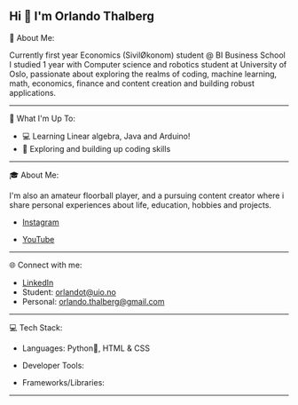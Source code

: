 Hi 👋 I'm Orlando Thalberg
---------------------------------------------------------------------------------------------------------------------------------------------------------------------------------------------------------
💫 About Me:

Currently first year Economics (SivilØkonom) student @ BI Business School
I studied 1 year with Computer science and robotics student at University of Oslo, passionate about exploring the realms of coding, machine learning, math, economics, finance and  content creation and building robust applications.

---------------------------------------------------------------------------------------------------------------------------------------------------------------------------------------------------------
🚀 What I'm Up To:

* 💻 Learning Linear algebra, Java and Arduino!
* 🤖 Exploring and building up coding skills
---------------------------------------------------------------------------------------------------------------------------------------------------------------------------------------------------------
🎓 About Me:

I'm also an amateur floorball player, and a pursuing content creator where i share personal experiences about life, education, hobbies and projects.

* [Instagram](https://www.instagram.com/orlando.thalberg/)

* [YouTube](https://www.youtube.com/@orlandot6)

---------------------------------------------------------------------------------------------------------------------------------------------------------------------------------------------------------

🌐 Connect with me:

* [LinkedIn](https://www.linkedin.com/in/orlando-thalberg-5a730125a/fff)
* Student: orlandot@uio.no
* Personal: orlando.thalberg@gmail.com

---------------------------------------------------------------------------------------------------------------------------------------------------------------------------------------------------------
💻 Tech Stack:

* Languages: Python🐍, HTML & CSS

* Developer Tools:

* Frameworks/Libraries:

---------------------------------------------------------------------------------------------------------------------------------------------------------------------------------------------------------

